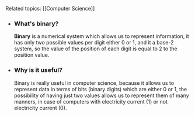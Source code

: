 Related topics: [[Computer Science]]

+ ### What's binary?
	**Binary** is a numerical system which allows us to represent information, it has only two possible values per digit either 0 or 1, and it a base-2 system, so the value of the position of each digit is equal to 2 to the position value. 

+ ### Why is it useful?
	Binary is really useful in computer science, because it allows us to represent data in terms of bits (binary digits) which are either 0 or 1, the possibility of having just two values allows us to represent them of many manners, in case of computers with electricity current (1) or not electricity current (0).  
